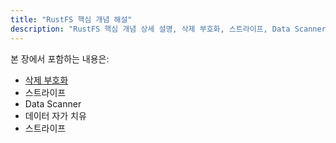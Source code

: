 ```yaml
---
title: "RustFS 핵심 개념 해설"
description: "RustFS 핵심 개념 상세 설명, 삭제 부호화, 스트라이프, Data Scanner, 데이터 자가 치유 등을 포함. 사용자가 RustFS를 더 깊이 이해할 수 있도록 합니다."
---
```


본 장에서 포함하는 내용은:

- [삭제 부호화](./erasure-coding.md)
- 스트라이프
- Data Scanner
- 데이터 자가 치유
- 스트라이프
